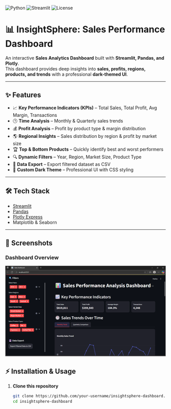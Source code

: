 ![Python](https://img.shields.io/badge/Python-3.8+-blue.svg)
![Streamlit](https://img.shields.io/badge/Streamlit-1.39.0-red.svg)
![License](https://img.shields.io/badge/License-MIT-green.svg)

# 📊 InsightSphere: Sales Performance Dashboard  

An interactive **Sales Analytics Dashboard** built with **Streamlit, Pandas, and Plotly**.  
This dashboard provides deep insights into **sales, profits, regions, products, and trends** with a professional **dark-themed UI**.  

---

## ✨ Features  

- 📈 **Key Performance Indicators (KPIs)** – Total Sales, Total Profit, Avg Margin, Transactions  
- 🕒 **Time Analysis** – Monthly & Quarterly sales trends  
- 💰 **Profit Analysis** – Profit by product type & margin distribution  
- 🌎 **Regional Insights** – Sales distribution by region & profit by market size  
- 🏆 **Top & Bottom Products** – Quickly identify best and worst performers  
- 🔍 **Dynamic Filters** – Year, Region, Market Size, Product Type  
- 💾 **Data Export** – Export filtered dataset as CSV  
- 🎨 **Custom Dark Theme** – Professional UI with CSS styling  

---

## 🛠️ Tech Stack  

- [Streamlit](https://streamlit.io/)  
- [Pandas](https://pandas.pydata.org/)  
- [Plotly Express](https://plotly.com/python/plotly-express/)  
- Matplotlib & Seaborn  

---

## 📸 Screenshots  

### Dashboard Overview  
![Dashboard](assets/screenshot-1.png)  



## ⚡ Installation & Usage  

1. **Clone this repository**  
   ```bash
   git clone https://github.com/your-username/insightsphere-dashboard.git
   cd insightsphere-dashboard
